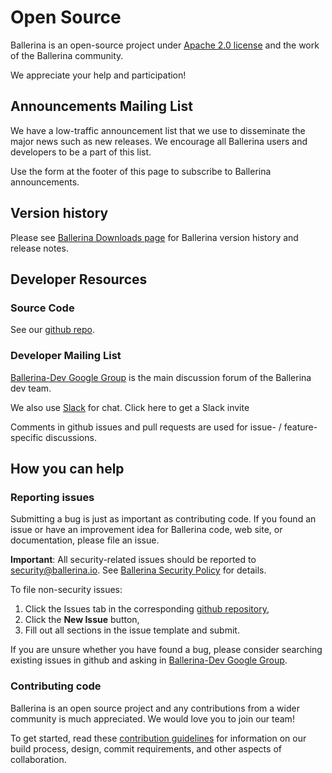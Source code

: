 # Open Source

Ballerina is an open-source project under [Apache 2.0 license](https://opensource.org/licenses/Apache-2.0) and the work of the Ballerina community.

We appreciate your help and participation!

## Announcements Mailing List

We have a low-traffic announcement list that we use to disseminate the major news such as new releases. We encourage all Ballerina users and developers to be a part of this list.

Use the form at the footer of this page to subscribe to Ballerina announcements.

## Version history

Please see [Ballerina Downloads page](https://stage.ballerina.io/downloads/) for Ballerina version history and release notes.

## Developer Resources
### Source Code

See our [github repo](https://github.com/ballerina-platform/ballerina-lang).

### Developer Mailing List
[Ballerina-Dev Google Group](https://groups.google.com/forum/#!forum/ballerina-dev) is the main discussion forum of the Ballerina dev team.

We also use [Slack](https://ballerina-platform.slack.com/) for chat. Click <a class="" data-toggle="modal" data-target="#subscribe">here</a> to get a Slack invite</p>

Comments in github issues and pull requests are used for issue- / feature-specific discussions.

## How you can help
### Reporting issues

Submitting a bug is just as important as contributing code. If you found an issue or have an improvement idea for Ballerina code, web site, or documentation, please file an issue.

**Important**: All security-related issues should be reported to security@ballerina.io. See [Ballerina Security Policy](http://ballerina.io/security) for details.

To file non-security issues:
1. Click the Issues tab in the corresponding [github repository](https://github.com/ballerina-platform/),
2. Click the **New Issue** button,
3. Fill out all sections in the issue template and submit.

If you are unsure whether you have found a bug, please consider searching existing issues in github and asking in [Ballerina-Dev Google Group](https://groups.google.com/forum/#!forum/ballerina-dev).

### Contributing code

Ballerina is an open source project and any contributions from a wider community is much appreciated. We would love you to join our team!

To get started, read these [contribution guidelines](https://github.com/ballerina-platform/ballerina-lang/blob/master/CONTRIBUTING.md) for information on our build process, design, commit requirements, and other aspects of collaboration.
